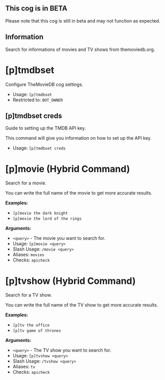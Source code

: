 ## This cog is in BETA
Please note that this cog is still in beta and may not function as expected. 

## Information
Search for informations of movies and TV shows from themoviedb.org.

# [p]tmdbset
Configure TheMovieDB cog settings.<br/>
 - Usage: `[p]tmdbset`
 - Restricted to: `BOT_OWNER`
## [p]tmdbset creds
Guide to setting up the TMDB API key.<br/>

This command will give you information on how to set up the API key.<br/>
 - Usage: `[p]tmdbset creds`
# [p]movie (Hybrid Command)
Search for a movie.<br/>

You can write the full name of the movie to get more accurate results.<br/>

**Examples:**<br/>
- `[p]movie the dark knight`<br/>
- `[p]movie the lord of the rings`<br/>

**Arguments:**<br/>
- `<query>` - The movie you want to search for.<br/>
 - Usage: `[p]movie <query>`
 - Slash Usage: `/movie <query>`
 - Aliases: `movies`
 - Checks: `apicheck`
# [p]tvshow (Hybrid Command)
Search for a TV show.<br/>

You can write the full name of the TV show to get more accurate results.<br/>

**Examples:**<br/>
- `[p]tv the office`<br/>
- `[p]tv game of thrones`<br/>

**Arguments:**<br/>
- `<query>` - The TV show you want to search for.<br/>
 - Usage: `[p]tvshow <query>`
 - Slash Usage: `/tvshow <query>`
 - Aliases: `tv`
 - Checks: `apicheck`
